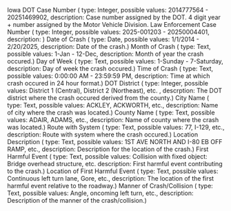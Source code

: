 Iowa DOT Case Number ( type: Integer, possible values: 2014777564 - 20251469902, description: Case number assigned by the DOT. 4 digit year + number assigned by the Motor Vehicle Division.
Law Enforcement Case Number ( type: Integer, possible values: 2025-001203 - 20250004401, description: )
Date of Crash ( type: Date, possible values: 1/1/2014 - 2/20/2025, description: Date of the crash.)
Month of Crash ( type: Text, possible values: 1-Jan - 12-Dec, description: Month of year the crash occured.)
Day of Week ( type: Text, possible values: 1-Sunday - 7-Saturday, description: Day of week the crash occured.)
Time of Crash ( type: Text, possible values: 0:00:00 AM - 23:59:59 PM, description: Time at which crash occured in 24 hour format.)
DOT District ( type: Integer, possible values: District 1 (Central), District 2 (Northeast), etc. , descrption: The DOT district where the crash occured derived from the county.)
City Name ( type: Text, possible values: ACKLEY, ACKWORTH, etc., description: Name of city where the crash was located.)
County Name ( type: Text, possible values: ADAIR, ADAMS, etc., description: Name of county where the crash was located.)
Route with System ( type: Text, possible values: 77, I-129, etc., description: Route with system where the crash occured.)
Location Description ( type: Text, possible values: 1ST AVE NORTH AND I-80 EB OFF RAMP, etc., description: Description for the location of the crash.)
First Harmful Event ( type: Text, possible values: Collision with fixed object:  Bridge overhead structure, etc. description: First harmful event contributing to the crash.)
Location of First Harmful Event ( type: Text, possible values: Continuous left turn lane, Gore, etc., description: The location of the first harmful event relative to the roadway.)
Manner of Crash/Collision ( type: Text, possible values: Angle, oncoming left turn, etc., description: Description of the manner of the crash/collision.)
